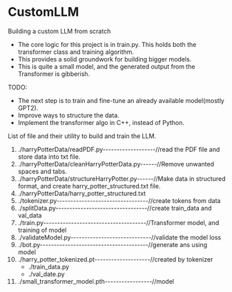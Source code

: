 # CustomLLM
Building a custom LLM from scratch
- The core logic for this project is in train.py. This holds both the transformer class and training algorithm.
- This provides a solid groundwork for building bigger models.
- This is quite a small model, and the generated output from the Transformer is gibberish.

TODO:
- The next step is to train and fine-tune an already available model(mostly GPT2).
- Improve ways to structure the data.
- Implement the transformer algo in C++, instead of Python.

List of file and their utility to build and train the LLM.
1. ./harryPotterData/readPDF.py-------------------//read the PDF file and store data into txt file.
2. ./harryPotterData/cleanHarryPotterData.py------//Remove unwanted spaces and tabs.
3. ./harryPotterData/structureHarryPotter.py------//Make data in structured format, and create harry_potter_structured.txt file.
4. ./harryPotterData/harry_potter_structured.txt    
5. ./tokenizer.py---------------------------------//create tokens from data
6. ./splitData.py---------------------------------//create train_data and val_data
7. ./train.py-------------------------------------//Transformer model, and training of model
8. ./validateModel.py-----------------------------//validate the model loss
8. ./bot.py---------------------------------------//generate ans using model
9. ./harry_potter_tokenized.pt--------------------//created by tokenizer
    - ./train_data.py
    - ./val_date.py
10. ./small_transformer_model.pth-----------------//model
